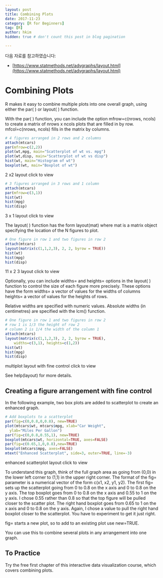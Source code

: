```yaml
---
layout: post  
title: Combining Plots
date: 2017-11-23  
category: [R for Beginners]  
tag: [R]  
author: hkim  
hidden: true # don't count this post in blog pagination  

---
```


다음 자료를 참고하였습니다:  
- [https://www.statmethods.net/advgraphs/layout.html](https://www.statmethods.net/advgraphs/layout.html)

# Combining Plots

R makes it easy to combine multiple plots into one overall graph, using either the
par( ) or layout( ) function.

With the par( ) function, you can include the option mfrow=c(nrows, ncols) to create a matrix of nrows x ncols plots that are filled in by row. mfcol=c(nrows, ncols) fills in the matrix by columns.

```r
# 4 figures arranged in 2 rows and 2 columns
attach(mtcars)
par(mfrow=c(2,2))
plot(wt,mpg, main="Scatterplot of wt vs. mpg")
plot(wt,disp, main="Scatterplot of wt vs disp")
hist(wt, main="Histogram of wt")
boxplot(wt, main="Boxplot of wt")
```

2 x2 layout click to view

```r
# 3 figures arranged in 3 rows and 1 column
attach(mtcars)
par(mfrow=c(3,1))
hist(wt)
hist(mpg)
hist(disp)
```

3 x 1 layout click to view

The layout( ) function has the form	layout(mat) where
mat is a matrix object specifying the location of the N figures to plot.

```r
# One figure in row 1 and two figures in row 2
attach(mtcars)
layout(matrix(c(1,1,2,3), 2, 2, byrow = TRUE))
hist(wt)
hist(mpg)
hist(disp)
```

11 x 2 3 layout click to view

Optionally, you can include widths= and heights= options in the layout( ) function to control the size of each figure more precisely. These options have the form
widths= a vector of values for the widths of columns
heights= a vector of values for the heights of rows.

Relative widths are specified with numeric values. Absolute widths (in centimetres) are specified with the lcm() function.

```r
# One figure in row 1 and two figures in row 2
# row 1 is 1/3 the height of row 2
# column 2 is 1/4 the width of the column 1
attach(mtcars)
layout(matrix(c(1,1,2,3), 2, 2, byrow = TRUE),
  	widths=c(3,1), heights=c(1,2))
hist(wt)
hist(mpg)
hist(disp)
```

multiplot layout with fine control click to view

See help(layout) for more details.


## Creating a figure arrangement with fine control

In the following example, two box plots are added to scatterplot to create an enhanced graph.

```r
# Add boxplots to a scatterplot
par(fig=c(0,0.8,0,0.8), new=TRUE)
plot(mtcars$wt, mtcars$mpg, xlab="Car Weight",
  ylab="Miles Per Gallon")
par(fig=c(0,0.8,0.55,1), new=TRUE)
boxplot(mtcars$wt, horizontal=TRUE, axes=FALSE)
par(fig=c(0.65,1,0,0.8),new=TRUE)
boxplot(mtcars$mpg, axes=FALSE)
mtext("Enhanced Scatterplot", side=3, outer=TRUE, line=-3)
```

enhanced scatterplot layout click to view

To understand this graph, think of the full graph area as going from (0,0) in the lower left corner to (1,1) in the upper right corner. The format of the fig= parameter is a numerical vector of the form c(x1, x2, y1, y2). The first fig= sets up the scatterplot going from 0 to 0.8 on the x axis and 0 to 0.8 on the y axis. The top boxplot goes from 0 to 0.8 on the x axis and 0.55 to 1 on the y axis. I chose 0.55 rather than 0.8 so that the top figure will be pulled closer to the scatter plot. The right hand boxplot goes from 0.65 to 1 on the x axis and 0 to 0.8 on the y axis. Again, I chose a value to pull the right hand boxplot closer to the scatterplot. You have to experiment to get it just right.

fig= starts a new plot, so to add to an existing plot use new=TRUE.

You can use this to combine several plots in any arrangement into one graph.


## To Practice

Try the free first chapter of this interactive data visualization course, which covers combining plots.
